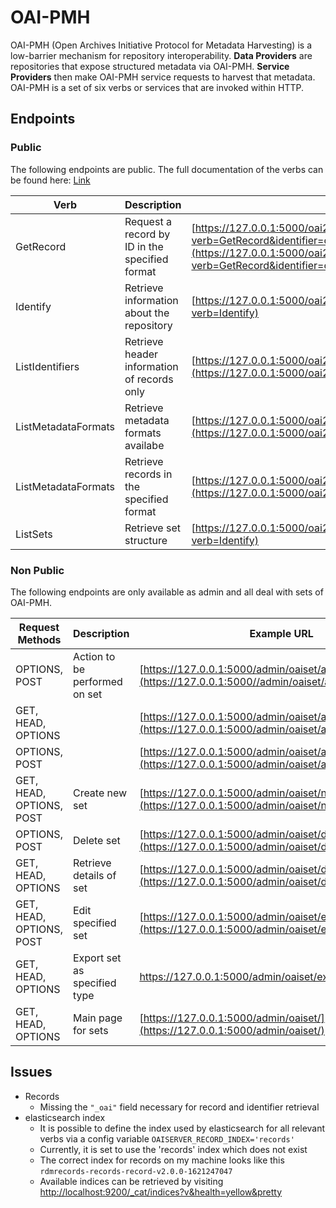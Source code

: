 # OAI-PMH 

OAI-PMH (Open Archives Initiative Protocol for Metadata Harvesting) is a low-barrier mechanism for repository interoperability.
**Data Providers** are repositories that expose structured metadata via OAI-PMH. **Service Providers** then make OAI-PMH service requests to harvest that metadata. OAI-PMH is a set of six verbs or services that are invoked within HTTP.


## Endpoints

### Public
The following endpoints are public. The full documentation of the verbs can be found here: [Link](https://www.openarchives.org/OAI/openarchivesprotocol.html#ProtocolMessages)

|Verb               |Description                                                |Example URL|
---                 | ---                                                       |---
|GetRecord          |Request a record by ID in the specified format             |[https://127.0.0.1:5000/oai2d?verb=GetRecord&identifier=oai:arXiv.org:cs/0112017&metadataPrefix=oai_dc](https://127.0.0.1:5000/oai2d?verb=GetRecord&identifier=oai:arXiv.org:cs/0112017&metadataPrefix=oai_dc)|
|Identify           |Retrieve information about the repository                  |[https://127.0.0.1:5000/oai2d?verb=Identify](https://127.0.0.1:5000/oai2d?verb=Identify)|
|ListIdentifiers    |Retrieve header information of records only                |[https://127.0.0.1:5000/oai2d?verb=ListIdentifiers&metadataPrefix=oai_dc](https://127.0.0.1:5000/oai2d?verb=ListIdentifiers&metadataPrefix=oai_dc)|
|ListMetadataFormats|Retrieve metadata formats availabe                         |[https://127.0.0.1:5000/oai2d?verb=ListMetadataFormats](https://127.0.0.1:5000/oai2d?verb=ListMetadataFormats)|
|ListMetadataFormats|Retrieve records in the specified format                   |[https://127.0.0.1:5000/oai2d?verb=ListRecords&metadataPrefix=oai_dc](https://127.0.0.1:5000/oai2d?verb=ListRecords&metadataPrefix=oai_dc)|
|ListSets           |Retrieve set structure                                     |[https://127.0.0.1:5000/oai2d?verb=Identify](https://127.0.0.1:5000/oai2d?verb=Identify)|


### Non Public
The following endpoints are only available as admin and all deal with sets of OAI-PMH.

|Request Methods            |Description                                                |Example URL|
---                         | ---                                                       |---
|OPTIONS, POST              |Action to be performed on set                              |[https://127.0.0.1:5000/admin/oaiset/action/](https://127.0.0.1:5000//admin/oaiset/action/)|
|GET, HEAD, OPTIONS         |                                                           |[https://127.0.0.1:5000/admin/oaiset/ajax/lookup/](https://127.0.0.1:5000/admin/oaiset/ajax/lookup/)|
|OPTIONS, POST              |                                                           |[https://127.0.0.1:5000/admin/oaiset/ajax/update/](https://127.0.0.1:5000/admin/oaiset/ajax/update/)|
|GET, HEAD, OPTIONS, POST   |Create new set                                             |[https://127.0.0.1:5000/admin/oaiset/new/](https://127.0.0.1:5000/admin/oaiset/new/)|
|OPTIONS, POST              |Delete set                                                 |[https://127.0.0.1:5000/admin/oaiset/delete/](https://127.0.0.1:5000/admin/oaiset/delete/)|
|GET, HEAD, OPTIONS         |Retrieve details of set                                    |[https://127.0.0.1:5000/admin/oaiset/details/](https://127.0.0.1:5000/admin/oaiset/details/)|
|GET, HEAD, OPTIONS, POST   |Edit specified set                                         |[https://127.0.0.1:5000/admin/oaiset/edit/](https://127.0.0.1:5000/admin/oaiset/edit/)|
|GET, HEAD, OPTIONS         |Export set as specified type                               |[https://127.0.0.1:5000/admin/oaiset/export/<export_type\>/](https://127.0.0.1:5000/admin/oaiset/export/<export_type>/)|
|GET, HEAD, OPTIONS         |Main page for sets                                         |[https://127.0.0.1:5000/admin/oaiset/](https://127.0.0.1:5000/admin/oaiset/)|


## Issues

- Records
    - Missing the `"_oai"` field necessary for record and identifier retrieval
- elasticsearch index
    - It is possible to define the index used by elasticsearch for all relevant verbs via a config variable `OAISERVER_RECORD_INDEX='records'`
    - Currently, it is set to use the 'records' index which does not exist
    - The correct index for records on my machine looks like this `rdmrecords-records-record-v2.0.0-1621247047`
    - Available indices can be retrieved by visiting [http://localhost:9200/_cat/indices?v&health=yellow&pretty](http://localhost:9200/_cat/indices?v&health=yellow&pretty)
